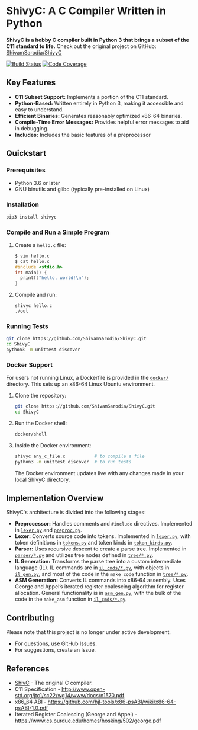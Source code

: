 # ShivyC: A C Compiler Written in Python

**ShivyC is a hobby C compiler built in Python 3 that brings a subset of the C11 standard to life.**  Check out the original project on GitHub: [ShivamSarodia/ShivyC](https://github.com/ShivamSarodia/ShivyC)

[![Build Status](https://travis-ci.org/ShivamSarodia/ShivyC.svg?branch=master)](https://travis-ci.org/ShivamSarodia/ShivyC)
[![Code Coverage](https://codecov.io/gh/ShivamSarodia/ShivyC/branch/master/graph/badge.svg)](https://codecov.io/gh/ShivamSarodia/ShivyC)

## Key Features

*   **C11 Subset Support:** Implements a portion of the C11 standard.
*   **Python-Based:** Written entirely in Python 3, making it accessible and easy to understand.
*   **Efficient Binaries:** Generates reasonably optimized x86-64 binaries.
*   **Compile-Time Error Messages:** Provides helpful error messages to aid in debugging.
*   **Includes:** Includes the basic features of a preprocessor

## Quickstart

### Prerequisites

*   Python 3.6 or later
*   GNU binutils and glibc (typically pre-installed on Linux)

### Installation

```bash
pip3 install shivyc
```

### Compile and Run a Simple Program

1.  Create a `hello.c` file:

    ```c
    $ vim hello.c
    $ cat hello.c
    #include <stdio.h>
    int main() {
      printf("hello, world!\n");
    }
    ```

2.  Compile and run:

    ```bash
    shivyc hello.c
    ./out
    ```

### Running Tests

```bash
git clone https://github.com/ShivamSarodia/ShivyC.git
cd ShivyC
python3 -m unittest discover
```

### Docker Support

For users not running Linux, a Dockerfile is provided in the [`docker/`](docker/) directory. This sets up an x86-64 Linux Ubuntu environment.

1.  Clone the repository:

    ```bash
    git clone https://github.com/ShivamSarodia/ShivyC.git
    cd ShivyC
    ```

2.  Run the Docker shell:

    ```bash
    docker/shell
    ```

3.  Inside the Docker environment:

    ```bash
    shivyc any_c_file.c           # to compile a file
    python3 -m unittest discover  # to run tests
    ```

    The Docker environment updates live with any changes made in your local ShivyC directory.

## Implementation Overview

ShivyC's architecture is divided into the following stages:

*   **Preprocessor:** Handles comments and `#include` directives. Implemented in [`lexer.py`](shivyc/lexer.py) and [`preproc.py`](shivyc/lexer.py).
*   **Lexer:** Converts source code into tokens. Implemented in [`lexer.py`](shivyc/lexer.py), with token definitions in [`tokens.py`](shivyc/tokens.py) and token kinds in [`token_kinds.py`](shivyc/token_kinds.py).
*   **Parser:** Uses recursive descent to create a parse tree. Implemented in [`parser/*.py`](shivyc/parser/) and utilizes tree nodes defined in [`tree/*.py`](shivyc/tree/).
*   **IL Generation:** Transforms the parse tree into a custom intermediate language (IL). IL commands are in [`il_cmds/*.py`](shivyc/il_cmds/), with objects in [`il_gen.py`](shivyc/il_gen.py), and most of the code in the `make_code` function in [`tree/*.py`](shivyc/tree/).
*   **ASM Generation:** Converts IL commands into x86-64 assembly.  Uses George and Appel’s iterated register coalescing algorithm for register allocation. General functionality is in [`asm_gen.py`](shivyc/asm_gen.py), with the bulk of the code in the `make_asm` function in [`il_cmds/*.py`](shivyc/il_cmds/).

## Contributing

Please note that this project is no longer under active development.

*   For questions, use GitHub Issues.
*   For suggestions, create an Issue.

## References

*   [ShivC](https://github.com/ShivamSarodia/ShivC) - The original C compiler.
*   C11 Specification - http://www.open-std.org/jtc1/sc22/wg14/www/docs/n1570.pdf
*   x86\_64 ABI - https://github.com/hjl-tools/x86-psABI/wiki/x86-64-psABI-1.0.pdf
*   Iterated Register Coalescing (George and Appel) - https://www.cs.purdue.edu/homes/hosking/502/george.pdf